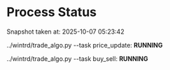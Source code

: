 # Process Status

Snapshot taken at: 2025-10-07 05:23:42

../wintrd/trade_algo.py --task price_update: **RUNNING**

../wintrd/trade_algo.py --task buy_sell: **RUNNING**

